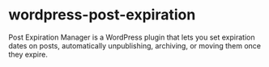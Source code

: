 # wordpress-post-expiration
Post Expiration Manager is a WordPress plugin that lets you set expiration dates on posts, automatically unpublishing, archiving, or moving them once they expire.
